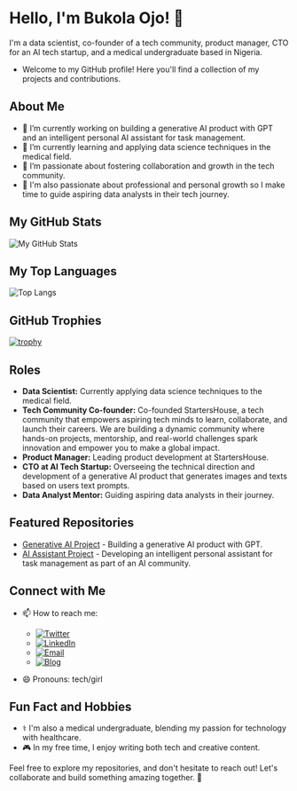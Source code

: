# Hello, I'm Bukola Ojo! 👋

I'm a data scientist, co-founder of a tech community, product manager, CTO for an AI tech startup, and a medical undergraduate based in Nigeria. 
- Welcome to my GitHub profile! Here you'll find a collection of my projects and contributions.

## About Me

- 🔭 I’m currently working on building a generative AI product with GPT and an intelligent personal AI assistant for task management.
- 🌱 I’m currently learning and applying data science techniques in the medical field.
- 👯 I’m passionate about fostering collaboration and growth in the tech community.
- 💼 I'm also passionate about professional and personal growth so I make time to guide aspiring data analysts in their tech journey.


## My GitHub Stats

![My GitHub Stats](https://github-readme-stats.vercel.app/api?username=sophee426&show_icons=true&count_private=true&hide=contribs,prs)

## My Top Languages

![Top Langs](https://github-readme-stats.vercel.app/api/top-langs/?username=sophee426&layout=compact)

## GitHub Trophies

[![trophy](https://github-profile-trophy.vercel.app/?username=sophee426)](https://github.com/ryo-ma/github-profile-trophy)

## Roles

- **Data Scientist:** Currently applying data science techniques to the medical field.
- **Tech Community Co-founder:** Co-founded StartersHouse, a tech community that empowers aspiring tech minds to learn, collaborate, and launch their careers. We are building a dynamic community where hands-on projects, mentorship, and real-world challenges spark innovation and empower you to make a global impact.
- **Product Manager:** Leading product development at StartersHouse.
- **CTO at AI Tech Startup:** Overseeing the technical direction and development of a generative AI product that generates images and texts based on users text prompts.
- **Data Analyst Mentor:** Guiding aspiring data analysts in their journey.

## Featured Repositories

- [Generative AI Project](https://github.com/sophee426/generative-ai-project) - Building a generative AI product with GPT.
- [AI Assistant Project](https://github.com/sophee426/ai-assistant) - Developing an intelligent personal assistant for task management as part of an AI community.

## Connect with Me

- 📫 How to reach me:
  - [![Twitter](https://img.shields.io/badge/Twitter-%40sophee_x0-blue)](https://twitter.com/sophee_x0)
  - [![LinkedIn](https://img.shields.io/badge/LinkedIn-Bukola%20Ojo-blue)](https://linkedin.com/in/bukola-ojo)
  - [![Email](https://img.shields.io/badge/Email-bukkyojo60%40gmail.com-orange)](mailto:bukkyojo60@gmail.com)
  - [![Blog](https://img.shields.io/badge/Blog-Hashnode-brightgreen)](https://bukola-ojo.hashnode.dev/)

- 😄 Pronouns: tech/girl

## Fun Fact and Hobbies

- ⚕️ I'm also a medical undergraduate, blending my passion for technology with healthcare.
- 🎮 In my free time, I enjoy writing both tech and creative content.

Feel free to explore my repositories, and don't hesitate to reach out! Let's collaborate and build something amazing together. 🚀
